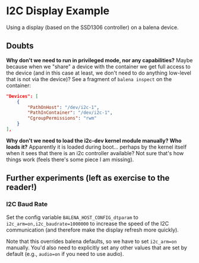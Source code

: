 # I2C Display Example

Using a display (based on the SSD1306 controller) on a balena device.

## Doubts

**Why don't we need to run in privileged mode, nor any capabilities?** Maybe
because when we "share" a device with the container we get full access to the
device (and in this case at least, we don't need to do anything low-level that
is not via the device)? See a fragment of `balena inspect` on the container:

```json
"Devices": [
    {
        "PathOnHost": "/dev/i2c-1",
        "PathInContainer": "/dev/i2c-1",
        "CgroupPermissions": "rwm"
    }
],
```

**Why don't we need to load the i2c-dev kernel module manually? Who loads it?**
Apparently it is loaded during boot... perhaps by the kernel itself when it sees
that there is an i2c controller available? Not sure that's how things work
(feels there's some piece I am missing).

## Further experiments (left as exercise to the reader!)

### I2C Baud Rate

Set the config variable `BALENA_HOST_CONFIG_dtparam` to
`i2c_arm=on,i2c_baudrate=1000000` to increase the speed of the I2C communication
(and therefore make the display refresh more quickly).

Note that this overrides balena defaults, so we have to set `i2c_arm=on`
manually. You'd also need to explicitly set any other values that are set by
default (e.g., `audio=on` if you need to use audio).
